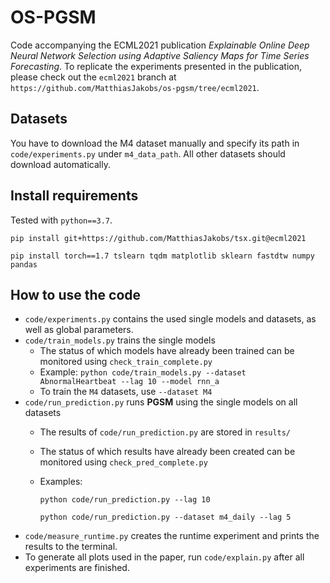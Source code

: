 # OS-PGSM

Code accompanying the ECML2021 publication *Explainable Online Deep Neural Network Selection using Adaptive Saliency Maps for Time Series Forecasting*.
To replicate the experiments presented in the publication, please check out the `ecml2021` branch at `https://github.com/MatthiasJakobs/os-pgsm/tree/ecml2021`.

## Datasets
You have to download the M4 dataset manually and specify its path in `code/experiments.py` under `m4_data_path`. All other datasets should download automatically.

## Install requirements

Tested with `python==3.7`.

`pip install git+https://github.com/MatthiasJakobs/tsx.git@ecml2021`

`pip install torch==1.7 tslearn tqdm matplotlib sklearn fastdtw numpy pandas`

## How to use the code
- `code/experiments.py` contains the used single models and datasets, as well as global parameters.
- `code/train_models.py` trains the single models
    - The status of which models have already been trained can be monitored using `check_train_complete.py`
    - Example: `python code/train_models.py --dataset AbnormalHeartbeat --lag 10 --model rnn_a`
    - To train the `M4` datasets, use `--dataset M4`
- `code/run_prediction.py` runs **PGSM** using the single models on all datasets
    - The results of `code/run_prediction.py` are stored in `results/`
    - The status of which results have already been created can be monitored using `check_pred_complete.py`
    - Examples: 

        `python code/run_prediction.py --lag 10`

        `python code/run_prediction.py --dataset m4_daily --lag 5`
- `code/measure_runtime.py` creates the runtime experiment and prints the results to the terminal.
- To generate all plots used in the paper, run `code/explain.py` after all experiments are finished.
